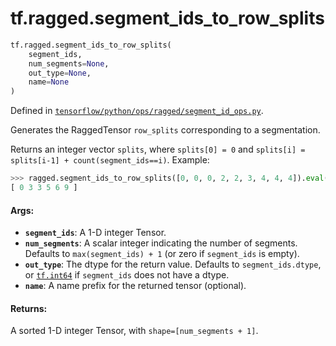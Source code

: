 <div itemscope itemtype="http://developers.google.com/ReferenceObject">
<meta itemprop="name" content="tf.ragged.segment_ids_to_row_splits" />
<meta itemprop="path" content="Stable" />
</div>

# tf.ragged.segment_ids_to_row_splits

``` python
tf.ragged.segment_ids_to_row_splits(
    segment_ids,
    num_segments=None,
    out_type=None,
    name=None
)
```



Defined in [`tensorflow/python/ops/ragged/segment_id_ops.py`](/code/stable/tensorflow/python/ops/ragged/segment_id_ops.py).

Generates the RaggedTensor `row_splits` corresponding to a segmentation.

Returns an integer vector `splits`, where `splits[0] = 0` and
`splits[i] = splits[i-1] + count(segment_ids==i)`.  Example:

```python
>>> ragged.segment_ids_to_row_splits([0, 0, 0, 2, 2, 3, 4, 4, 4]).eval()
[ 0 3 3 5 6 9 ]
```

#### Args:

* <b>`segment_ids`</b>: A 1-D integer Tensor.
* <b>`num_segments`</b>: A scalar integer indicating the number of segments.  Defaults
    to `max(segment_ids) + 1` (or zero if `segment_ids` is empty).
* <b>`out_type`</b>: The dtype for the return value.  Defaults to `segment_ids.dtype`,
    or <a href="../../tf/dtypes.md#int64"><code>tf.int64</code></a> if `segment_ids` does not have a dtype.
* <b>`name`</b>: A name prefix for the returned tensor (optional).


#### Returns:

A sorted 1-D integer Tensor, with `shape=[num_segments + 1]`.